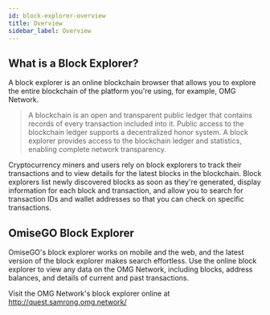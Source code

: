 ```yaml
---
id: block-explorer-overview
title: Overview
sidebar_label: Overview
---
```


<!-- Links to block explorer
Dev: http://quest-dev.omg.network/
Staging: http://quest-staging.omg.network/ -->



## What is a Block Explorer?
A block explorer is an online blockchain browser that allows you to explore the entire blockchain of the platform you're using, for example, OMG Network. 

> A blockchain is an open and transparent public ledger that contains records of every transaction included into it. Public access to the blockchain ledger supports a decentralized honor system. A block explorer provides access to the blockchain ledger and statistics, enabling complete network transparency.

Cryptocurrency miners and users rely on block explorers to track their transactions and to view details for the latest blocks in the blockchain. Block explorers list newly discovered blocks as soon as they're generated, display information for each block and transaction, and allow you to search for transaction IDs and wallet addresses so that you can check on specific transactions.



## OmiseGO Block Explorer

OmiseGO's block explorer works on mobile and the web, and the latest version of the block explorer makes search effortless. Use the online block explorer to view any data on the OMG Network, including blocks, address balances, and details of current and past transactions. 


Visit the OMG Network's block explorer online at http://quest.samrong.omg.network/

